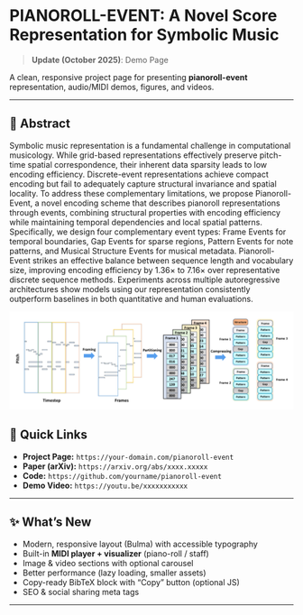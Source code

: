 # PIANOROLL-EVENT: A Novel Score Representation for Symbolic Music

> **Update (October 2025)**: Demo Page

A clean, responsive project page for presenting **pianoroll-event** representation, audio/MIDI demos, figures, and videos.

---


## 📝 Abstract
Symbolic music representation is a fundamental challenge in computational musicology. While grid-based representations effectively preserve pitch-time spatial correspondence, their inherent data sparsity leads to low encoding efficiency. Discrete-event representations achieve compact encoding but fail to adequately capture structural invariance and spatial locality. To address these complementary limitations, we propose Pianoroll-Event, a novel encoding scheme that describes pianoroll representations through events, combining structural properties with encoding efficiency while maintaining temporal dependencies and local spatial patterns. Specifically, we design four complementary event types: Frame Events for temporal boundaries, Gap Events for sparse regions, Pattern Events for note patterns, and Musical Structure Events for musical metadata. Pianoroll-Event strikes an effective balance between sequence length and vocabulary size, improving encoding efficiency by 1.36× to 7.16× over representative discrete sequence methods. Experiments across multiple autoregressive architectures show models using our representation consistently outperform baselines in both quantitative and human evaluations.

<p align="center">
  <img src="static/images/core.png" alt="Pianoroll-Event Diagram" width="600">
</p>


## 🧭 Quick Links
- **Project Page:** `https://your-domain.com/pianoroll-event`
- **Paper (arXiv):** `https://arxiv.org/abs/xxxx.xxxxx`
- **Code:** `https://github.com/yourname/pianoroll-event`
- **Demo Video:** `https://youtu.be/xxxxxxxxxxx`

---


## ✨ What’s New
- Modern, responsive layout (Bulma) with accessible typography
- Built-in **MIDI player + visualizer** (piano-roll / staff)
- Image & video sections with optional carousel
- Better performance (lazy loading, smaller assets)
- Copy-ready BibTeX block with “Copy” button (optional JS)
- SEO & social sharing meta tags

---



